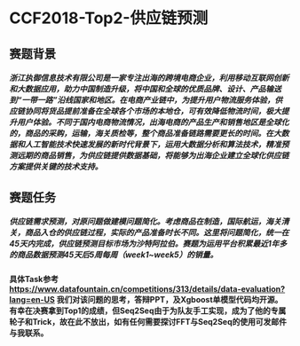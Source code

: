 # CCF2018-Top2-供应链预测
## 赛题背景
##### 浙江执御信息技术有限公司是一家专注出海的跨境电商企业，利用移动互联网创新和大数据应用，助力中国制造升级，将中国和全球的优质品牌、设计、产品输送到“一带一路”沿线国家和地区。在电商产业链中，为提升用户物流服务体验，供应链协同将货品提前准备在全球各个市场的本地仓，可有效降低物流时间，极大提升用户体验。不同于国内电商物流情况，出海电商的产品生产和销售地区是全球化的，商品的采购，运输，海关质检等，整个商品准备链路需要更长的时间。在大数据和人工智能技术快速发展的新时代背景下，运用大数据分析和算法技术，精准预测远期的商品销售，为供应链提供数据基础，将能够为出海企业建立全球化供应链方案提供关键的技术支持。

## 赛题任务
##### 供应链需求预测，对原问题做建模问题简化。考虑商品在制造，国际航运，海关清关，商品入仓的供应链过程，实际的产品准备时长不同。这里将问题简化，统一在45天内完成，供应链预测目标市场为沙特阿拉伯。赛题为运用平台积累最近1年多的商品数据预测45天后5周每周（week1~week5）的销量。

#### 具体Task参考 https://www.datafountain.cn/competitions/313/details/data-evaluation?lang=en-US 我们对该问题的思考，答辩PPT，及Xgboost单模型代码均开源。有幸在决赛拿到Top1的成绩，但Seq2Seq由于为队友手工实现，成为了他的专属轮子和Trick，故在此不放出，如有任何需要探讨FFT与Seq2Seq的使用可发邮件与我联系。

